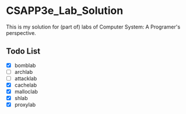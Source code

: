 # CSAPP3e_Lab_Solution
This is my solution for (part of) labs of Computer System: A Programer's perspective.

## Todo List
- [x] bomblab
- [ ] archlab
- [ ] attacklab
- [x] cachelab
- [x] malloclab
- [x] shlab
- [x] proxylab
